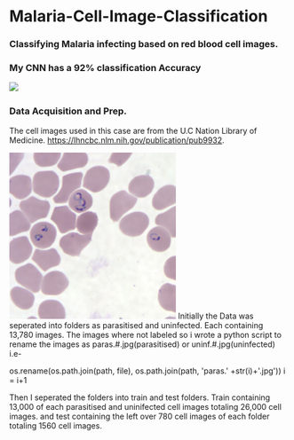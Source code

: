 # Malaria-Cell-Image-Classification
### Classifying Malaria infecting based on red blood cell images.
### My CNN has a 92% classification Accuracy
<img src="https://raw.github.com/SinAustin/Malaria-Cell-Image-Classification/blob/master/logs/graphs/epoch_val_acc.svg?sanitize=1">

### Data Acquisition and Prep.

The cell images used in this case are from the U.C Nation Library of Medicine. https://lhncbc.nlm.nih.gov/publication/pub9932.


![](/logs/graphs/Pf_rings_thinA.jpg)
Initially the Data was seperated into folders as parasitised and uninfected. Each containing 13,780 images. The images where not labeled so i wrote a python script to rename the images as paras.#.jpg(parasitised) or uninf.#.jpg(uninfected) i.e-

os.rename(os.path.join(path, file), os.path.join(path, 'paras.' +str(i)+'.jpg'))
i = i+1

Then I seperated the folders into train and test folders. Train containing 13,000 of each parasitised and uninifected cell images totaling 26,000 cell images. and test containing the left over 780 cell images of each folder totaling 1560 cell images.
